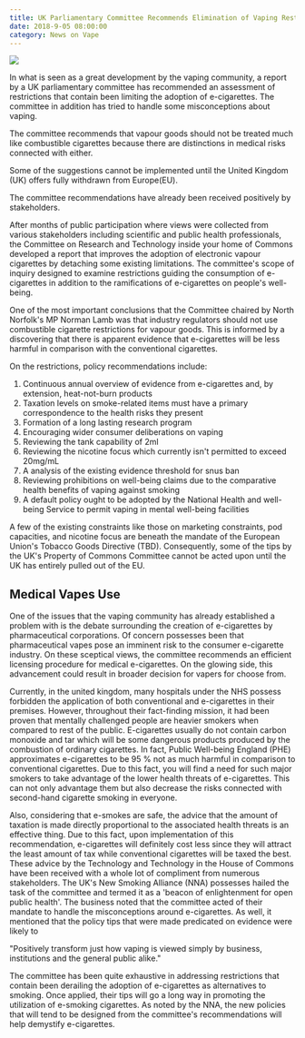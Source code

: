 ```yaml
---
title: UK Parliamentary Committee Recommends Elimination of Vaping Restrictions
date: 2018-9-05 08:00:00
category: News on Vape
---
```


![](/images/1.jpg)

In what is seen as a great development by the vaping community, a report by a UK parliamentary committee has recommended an assessment of restrictions that contain been limiting the adoption of e-cigarettes. The committee in addition has tried to handle some misconceptions about vaping.

The committee recommends that vapour goods should not be treated much like combustible cigarettes because there are distinctions in medical risks connected with either.

Some of the suggestions cannot be implemented until the United Kingdom (UK) offers fully withdrawn from Europe(EU).

The committee recommendations have already been received positively by stakeholders.

<!-- more -->

After months of public participation where views were collected from various stakeholders including scientific and public health professionals, the Committee on Research and Technology inside your home of Commons developed a report that improves the adoption of electronic vapour cigarettes by detaching some existing limitations. The committee's scope of inquiry designed to examine restrictions guiding the consumption of e-cigarettes in addition to the ramifications of e-cigarettes on people's well-being.

One of the most important conclusions that the Committee chaired by North Norfolk's MP Norman Lamb was that industry regulators should not use combustible cigarette restrictions for vapour goods. This is informed by a discovering that there is apparent evidence that e-cigarettes will be less harmful in comparison with the conventional cigarettes.

On the restrictions, policy recommendations include:
1. Continuous annual overview of evidence from e-cigarettes and, by extension, heat-not-burn products
2. Taxation levels on smoke-related items must have a primary correspondence to the health risks they present
3. Formation of a long lasting research program
4. Encouraging wider consumer deliberations on vaping
5. Reviewing the tank capability of 2ml
6. Reviewing the nicotine focus which currently isn't permitted to exceed 20mg/mL
7. A analysis of the existing evidence threshold for snus ban
8. Reviewing prohibitions on well-being claims due to the comparative health benefits of vaping against smoking
9. A default policy ought to be adopted by the National Health and well-being Service to permit vaping in mental well-being facilities

A few of the existing constraints like those on marketing constraints, pod capacities, and nicotine focus are beneath the mandate of the European Union's Tobacco Goods Directive (TBD). Consequently, some of the tips by the UK's Property of Commons Committee cannot be acted upon until the UK has entirely pulled out of the EU.

## Medical Vapes Use

One of the issues that the vaping community has already established a problem with is the debate surrounding the creation of e-cigarettes by pharmaceutical corporations. Of concern possesses been that pharmaceutical vapes pose an imminent risk to the consumer e-cigarette industry. On these sceptical views, the committee recommends an efficient licensing procedure for medical e-cigarettes. On the glowing side, this advancement could result in broader decision for vapers for choose from.

Currently, in the united kingdom, many hospitals under the NHS possess forbidden the application of both conventional and e-cigarettes in their premises. However, throughout their fact-finding mission, it had been proven that mentally challenged people are heavier smokers when compared to rest of the public. E-cigarettes usually do not contain carbon monoxide and tar which will be some dangerous products produced by the combustion of ordinary cigarettes. In fact, Public Well-being England (PHE) approximates e-cigarettes to be 95 % not as much harmful in comparison to conventional cigarettes. Due to this fact, you will find a need for such major smokers to take advantage of the lower health threats of e-cigarettes. This can not only advantage them but also decrease the risks connected with second-hand cigarette smoking in everyone.

Also, considering that e-smokes are safe, the advice that the amount of taxation is made directly proportional to the associated health threats is an effective thing. Due to this fact, upon implementation of this recommendation, e-cigarettes will definitely cost less since they will attract the least amount of tax while conventional cigarettes will be taxed the best. These advice by the Technology and Technology in the House of Commons have been received with a whole lot of compliment from numerous stakeholders. The UK's New Smoking Alliance (NNA) possesses hailed the task of the committee and termed it as a 'beacon of enlightenment for open public health'. The business noted that the committee acted of their mandate to handle the misconceptions around e-cigarettes. As well, it mentioned that the policy tips that were made predicated on evidence were likely to

"Positively transform just how vaping is viewed simply by business, institutions and the general public alike."

The committee has been quite exhaustive in addressing restrictions that contain been derailing the adoption of e-cigarettes as alternatives to smoking. Once applied, their tips will go a long way in promoting the utilization of e-smoking cigarettes. As noted by the NNA, the new policies that will tend to be designed from the committee's recommendations will help demystify e-cigarettes.
